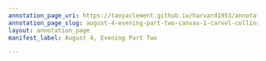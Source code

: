 ```yaml
---
annotation_page_uri: https://tanyaclement.github.io/harvard1953/annotations/august-4-evening-part-two-canvas-1-carvel-collins.json
annotation_page_slug: august-4-evening-part-two-canvas-1-carvel-collins
layout: annotation_page
manifest_label: August 4, Evening Part Two

---
```

